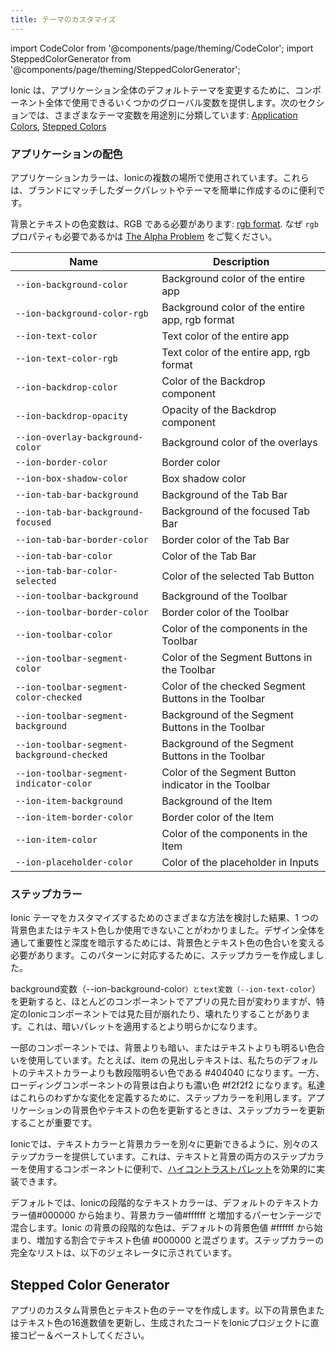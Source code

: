 ```yaml
---
title: テーマのカスタマイズ
---
```


import CodeColor from '@components/page/theming/CodeColor';
import SteppedColorGenerator from '@components/page/theming/SteppedColorGenerator';

<head>
  <title>Ionicアプリのテーマ | Change Default App Background Themes & Colors</title>
  <meta
    name="description"
    content="Several global variables change the default theme of an entire application. Create a custom background and text color theme for your app with Ionic themes."
  />
</head>

Ionic は、アプリケーション全体のデフォルトテーマを変更するために、コンポーネント全体で使用できるいくつかのグローバル変数を提供します。次のセクションでは、さまざまなテーマ変数を用途別に分類しています: [Application Colors](#application-colors), [Stepped Colors](#stepped-colors)

### アプリケーションの配色

アプリケーションカラーは、Ionicの複数の場所で使用されています。これらは、ブランドにマッチしたダークパレットやテーマを簡単に作成するのに便利です。

背景とテキストの色変数は、RGB である必要があります: <a href="https://developer.mozilla.org/en-US/docs/Glossary/RGB" target="_blank">rgb format</a>. なぜ `rgb` プロパティも必要であるかは [The Alpha Problem](advanced.md#the-alpha-problem) をご覧ください。

| Name                                       | Description                                          |
| ------------------------------------------ | ---------------------------------------------------- |
| `--ion-background-color`                   | Background color of the entire app                   |
| `--ion-background-color-rgb`               | Background color of the entire app, rgb format       |
| `--ion-text-color`                         | Text color of the entire app                         |
| `--ion-text-color-rgb`                     | Text color of the entire app, rgb format             |
| `--ion-backdrop-color`                     | Color of the Backdrop component                      |
| `--ion-backdrop-opacity`                   | Opacity of the Backdrop component                    |
| `--ion-overlay-background-color`           | Background color of the overlays                     |
| `--ion-border-color`                       | Border color                                         |
| `--ion-box-shadow-color`                   | Box shadow color                                     |
| `--ion-tab-bar-background`                 | Background of the Tab Bar                            |
| `--ion-tab-bar-background-focused`         | Background of the focused Tab Bar                    |
| `--ion-tab-bar-border-color`               | Border color of the Tab Bar                          |
| `--ion-tab-bar-color`                      | Color of the Tab Bar                                 |
| `--ion-tab-bar-color-selected`             | Color of the selected Tab Button                     |
| `--ion-toolbar-background`                 | Background of the Toolbar                            |
| `--ion-toolbar-border-color`               | Border color of the Toolbar                          |
| `--ion-toolbar-color`                      | Color of the components in the Toolbar               |
| `--ion-toolbar-segment-color`              | Color of the Segment Buttons in the Toolbar          |
| `--ion-toolbar-segment-color-checked`      | Color of the checked Segment Buttons in the Toolbar  |
| `--ion-toolbar-segment-background`         | Background of the Segment Buttons in the Toolbar     |
| `--ion-toolbar-segment-background-checked` | Background of the Segment Buttons in the Toolbar     |
| `--ion-toolbar-segment-indicator-color`    | Color of the Segment Button indicator in the Toolbar |
| `--ion-item-background`                    | Background of the Item                               |
| `--ion-item-border-color`                  | Border color of the Item                             |
| `--ion-item-color`                         | Color of the components in the Item                  |
| `--ion-placeholder-color`                  | Color of the placeholder in Inputs                   |

### ステップカラー

Ionic テーマをカスタマイズするためのさまざまな方法を検討した結果、1 つの背景色またはテキスト色しか使用できないことがわかりました。デザイン全体を通して重要性と深度を暗示するためには、背景色とテキスト色の色合いを変える必要があります。このパターンに対応するために、ステップカラーを作成しました。

background変数（--ion-background-color`）とtext変数（--ion-text-color`）を更新すると、ほとんどのコンポーネントでアプリの見た目が変わりますが、特定のIonicコンポーネントでは見た目が崩れたり、壊れたりすることがあります。これは、暗いパレットを適用するとより明らかになります。

一部のコンポーネントでは、背景よりも暗い、またはテキストよりも明るい色合いを使用しています。たとえば、item の見出しテキストは、私たちのデフォルトのテキストカラーよりも数段階明るい色である <CodeColor color="#404040">#404040</CodeColor> になります。一方、ローディングコンポーネントの背景は白よりも濃い色 <CodeColor color="#f2f2f2">#f2f2f2</CodeColor> になります。私達はこれらのわずかな変化を定義するために、ステップカラーを利用します。アプリケーションの背景色やテキストの色を更新するときは、ステップカラーを更新することが重要です。

Ionicでは、テキストカラーと背景カラーを別々に更新できるように、別々のステップカラーを提供しています。これは、テキストと背景の両方のステップカラーを使用するコンポーネントに便利で、[ハイコントラストパレット](./high-contrast-mode)を効果的に実装できます。

デフォルトでは、Ionicの段階的なテキストカラーは、デフォルトのテキストカラー値<CodeColor color="#000000">#000000</CodeColor> から始まり、背景カラー値<CodeColor color="#ffffff">#ffffff</CodeColor> と増加するパーセンテージで混合します。Ionic の背景の段階的な色は、デフォルトの背景色値 <CodeColor color="#ffffff">#ffffff</CodeColor> から始まり、増加する割合でテキスト色値 <CodeColor color="#000000">#000000</CodeColor> と混ざります。ステップカラーの完全なリストは、以下のジェネレータに示されています。

## Stepped Color Generator

アプリのカスタム背景色とテキスト色のテーマを作成します。以下の背景色またはテキスト色の16進数値を更新し、生成されたコードをIonicプロジェクトに直接コピー＆ペーストしてください。

<SteppedColorGenerator useTextAndBackgroundStepColors={true} />
